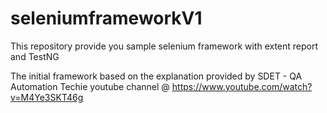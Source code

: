 # seleniumframeworkV1
This repository provide you sample selenium framework with extent report and TestNG

The initial framework based on the explanation provided by 
SDET - QA Automation Techie youtube channel @ https://www.youtube.com/watch?v=M4Ye3SKT46g 

